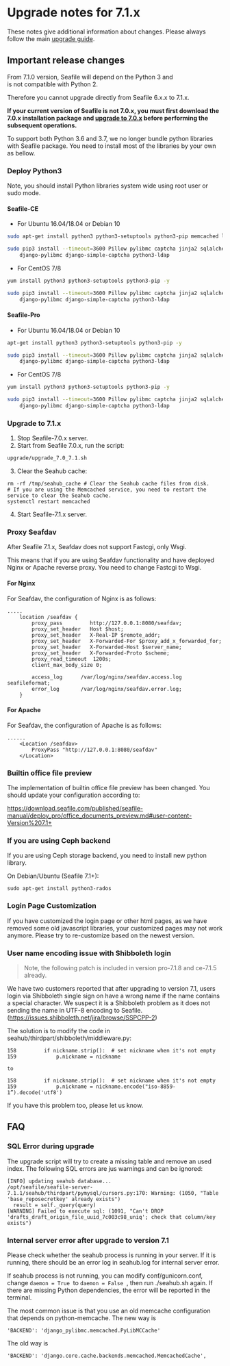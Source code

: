 # Upgrade notes for 7.1.x

These notes give additional information about changes.
Please always follow the main [upgrade guide](./upgrade.md).

## Important release changes

From 7.1.0 version, Seafile will depend on the Python 3 and is not compatible with Python 2.

Therefore you cannot upgrade directly from Seafile 6.x.x to 7.1.x.

**If your current version of Seafile is not 7.0.x, you must first download the 7.0.x installation package and **[**upgrade to 7.0.x**](./upgrade_notes_for_7.0.x.md)** before performing the subsequent operations.**

To support both Python 3.6 and 3.7, we no longer bundle python libraries with Seafile package. You need to install most of the libraries by your own as bellow.

### Deploy Python3

Note, you should install Python libraries system wide using root user or sudo mode.

#### Seafile-CE

* For Ubuntu 16.04/18.04 or Debian 10

```sh
sudo apt-get install python3 python3-setuptools python3-pip memcached libmemcached-dev -y

sudo pip3 install --timeout=3600 Pillow pylibmc captcha jinja2 sqlalchemy==1.3.8 \
    django-pylibmc django-simple-captcha python3-ldap

```

* For CentOS 7/8

```sh
yum install python3 python3-setuptools python3-pip -y

sudo pip3 install --timeout=3600 Pillow pylibmc captcha jinja2 sqlalchemy==1.3.8 \
    django-pylibmc django-simple-captcha python3-ldap

```

#### Seafile-Pro

* For Ubuntu 16.04/18.04 or Debian 10

```sh
apt-get install python3 python3-setuptools python3-pip -y

sudo pip3 install --timeout=3600 Pillow pylibmc captcha jinja2 sqlalchemy==1.3.8 \
    django-pylibmc django-simple-captcha python3-ldap

```

* For CentOS 7/8

```sh
yum install python3 python3-setuptools python3-pip -y

sudo pip3 install --timeout=3600 Pillow pylibmc captcha jinja2 sqlalchemy==1.3.8 \
    django-pylibmc django-simple-captcha python3-ldap

```

### Upgrade to 7.1.x

1. Stop Seafile-7.0.x server.
2. Start from Seafile 7.0.x, run the script:

```sh
upgrade/upgrade_7.0_7.1.sh

```

3. Clear the Seahub cache:

```
rm -rf /tmp/seahub_cache # Clear the Seahub cache files from disk.
# If you are using the Memcached service, you need to restart the service to clear the Seahub cache.
systemctl restart memcached

```

4. Start Seafile-7.1.x server.

### Proxy Seafdav

After Seafile 7.1.x, Seafdav does not support Fastcgi, only Wsgi.

This means that if you are using Seafdav functionality and have deployed Nginx or Apache reverse proxy. You need to change Fastcgi to Wsgi.

#### For Nginx

For Seafdav, the configuration of Nginx is as follows:

```
.....
    location /seafdav {
        proxy_pass         http://127.0.0.1:8080/seafdav;
        proxy_set_header   Host $host;
        proxy_set_header   X-Real-IP $remote_addr;
        proxy_set_header   X-Forwarded-For $proxy_add_x_forwarded_for;
        proxy_set_header   X-Forwarded-Host $server_name;
        proxy_set_header   X-Forwarded-Proto $scheme;
        proxy_read_timeout  1200s;
        client_max_body_size 0;

        access_log      /var/log/nginx/seafdav.access.log seafileformat;
        error_log       /var/log/nginx/seafdav.error.log;
    }

```

#### For Apache

For Seafdav, the configuration of Apache is as follows:

```
......
    <Location /seafdav>
        ProxyPass "http://127.0.0.1:8080/seafdav"
    </Location>

```

### Builtin office file preview

The implementation of builtin office file preview has been changed. You should update your configuration according to:

<https://download.seafile.com/published/seafile-manual/deploy_pro/office_documents_preview.md#user-content-Version%207.1+>

### If you are using Ceph backend

If you are using Ceph storage backend, you need to install new python library.

On Debian/Ubuntu (Seafile 7.1+):

```
sudo apt-get install python3-rados

```

### Login Page Customization

If you have customized the login page or other html pages, as we have removed some old javascript libraries, your customized pages may not work anymore. Please try to re-customize based on the newest version.

### User name encoding issue with Shibboleth login

> Note, the following patch is included in version pro-7.1.8 and ce-7.1.5 already.

We have two customers reported that after upgrading to version 7.1, users login via Shibboleth single sign on have a wrong name if the name contains a special character. We suspect it is a Shibboleth problem as it does not sending the name in UTF-8 encoding to Seafile. (<https://issues.shibboleth.net/jira/browse/SSPCPP-2>)

The solution is to modify the code in seahub/thirdpart/shibboleth/middleware.py:

```
158         if nickname.strip():  # set nickname when it's not empty
159             p.nickname = nickname

to 

158         if nickname.strip():  # set nickname when it's not empty
159             p.nickname = nickname.encode("iso-8859-1”).decode('utf8')

```

If you have this problem too, please let us know.

## FAQ

### SQL Error during upgrade

The upgrade script will try to create a missing table and remove an used index. The following SQL errors are jus warnings and can be ignored:

```
[INFO] updating seahub database...
/opt/seafile/seafile-server-7.1.1/seahub/thirdpart/pymysql/cursors.py:170: Warning: (1050, "Table 'base_reposecretkey' already exists")
  result = self._query(query)
[WARNING] Failed to execute sql: (1091, "Can't DROP 'drafts_draft_origin_file_uuid_7c003c98_uniq'; check that column/key exists")

```

### Internal server error after upgrade to version 7.1

Please check whether the seahub process is running in your server. If it is running, there should be an error log in seahub.log for internal server error.

If seahub process is not running, you can modify conf/gunicorn.conf, change `daemon = True`  to `daemon = False`  , then run ./seahub.sh again. If there are missing Python dependencies, the error will be reported in the terminal.

The most common issue is that you use an old memcache configuration that depends on python-memcache. The new way is

```
'BACKEND': 'django_pylibmc.memcached.PyLibMCCache'

```

The old way is

```
'BACKEND': 'django.core.cache.backends.memcached.MemcachedCache',

```


